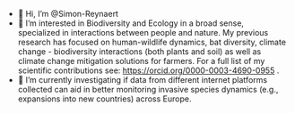 - 👋 Hi, I’m @Simon-Reynaert
- 👀 I’m interested in Biodiversity and Ecology in a broad sense, specialized in interactions between people and nature. My previous research has focused on human-wildlife dynamics, bat diversity, climate change - biodiversity interactions (both plants and soil) as well as climate change mitigation solutions for farmers. For a full list of my scientific contributions see: https://orcid.org/0000-0003-4690-0955 .
- 🌱 I’m currently investigating if data from different internet platforms collected can aid in better monitoring invasive species dynamics (e.g., expansions into new countries) across Europe.

<!---
Simon-Reynaert/Simon-Reynaert is a ✨ special ✨ repository because its `README.md` (this file) appears on your GitHub profile.
You can click the Preview link to take a look at your changes.
--->
